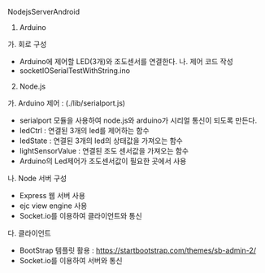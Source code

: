NodejsServerAndroid

1. Arduino

 가. 회로 구성
  - Arduino에 제어할 LED(3개)와 조도센서를 연결한다.
 나. 제어 코드 작성
  - socketIOSerialTestWithString.ino



2. Node.js

 가. Arduino 제어 : (./lib/serialport.js)
   - serialport 모듈을 사용하여 node.js와 arduino가 시리얼 통신이 되도록 만든다.
   - ledCtrl : 연결된 3개의 led를 제어하는 함수
   - ledState : 연결된 3개의 led의 상태값을 가져오는 함수
   - lightSensorValue : 연결된 조도 센서값을 가져오는 함수
   - Arduino의 Led제어가 조도센서값이 필요한 곳에서 사용
   
 나. Node 서버 구성
   - Express 웹 서버 사용
   - ejc view engine 사용
   - Socket.io를 이용하여 클라이언트와 통신
    
 다. 클라이언트
   - BootStrap 템플릿 활용 : https://startbootstrap.com/themes/sb-admin-2/
   - Socket.io를 이용하여 서버와 통신
    
